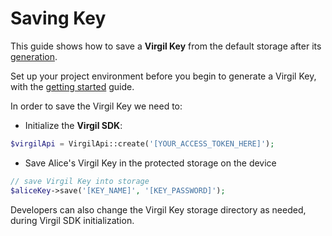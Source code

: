 # Saving Key

This guide shows how to save a **Virgil Key** from the default storage after its [generation](/docs/guides/virgil-key/generating-key.md).

Set up your project environment before you begin to generate a Virgil Key, with the [getting started](/docs/guides/configuration/client-configuration.md) guide.

In order to save the Virgil Key we need to:

- Initialize the **Virgil SDK**:

```php
$virgilApi = VirgilApi::create('[YOUR_ACCESS_TOKEN_HERE]');
```

- Save Alice's Virgil Key in the protected storage on the device

```php
// save Virgil Key into storage
$aliceKey->save('[KEY_NAME]', '[KEY_PASSWORD]');
```

Developers can also change the Virgil Key storage directory as needed, during Virgil SDK initialization.

